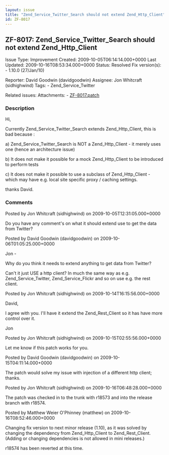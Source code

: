 ```yaml
---
layout: issue
title: "Zend_Service_Twitter_Search should not extend Zend_Http_Client"
id: ZF-8017
---
```


ZF-8017: Zend\_Service\_Twitter\_Search should not extend Zend\_Http\_Client
----------------------------------------------------------------------------

 Issue Type: Improvement Created: 2009-10-05T06:14:14.000+0000 Last Updated: 2009-10-16T08:53:34.000+0000 Status: Resolved Fix version(s): - 1.10.0 (27/Jan/10)
 
 Reporter:  David Goodwin (davidgoodwin)  Assignee:  Jon Whitcraft (sidhighwind)  Tags: - Zend\_Service\_Twitter
 
 Related issues: 
 Attachments: - [ZF-8017.patch](/issues/secure/attachment/12311/ZF-8017.patch)
 
### Description

Hi,

Currently Zend\_Service\_Twitter\_Search extends Zend\_Http\_Client, this is bad because :

a) Zend\_Service\_Twitter\_Search is NOT a Zend\_Http\_Client - it merely uses one (hence an architecture issue)

b) It does not make it possible for a mock Zend\_Http\_Client to be introduced to perform tests

c) It does not make it possible to use a subclass of Zend\_Http\_Client - which may have e.g. local site specific proxy / caching settings.

thanks David.

 

 

### Comments

Posted by Jon Whitcraft (sidhighwind) on 2009-10-05T12:31:05.000+0000

Do you have any comment's on what it should extend use to get the data from Twitter?

 

 

Posted by David Goodwin (davidgoodwin) on 2009-10-06T01:05:25.000+0000

Jon -

Why do you think it needs to extend anything to get data from Twitter?

Can't it just USE a http client? In much the same way as e.g. Zend\_Service\_Twitter, Zend\_Service\_Flickr and so on use e.g. the rest client.

 

 

Posted by Jon Whitcraft (sidhighwind) on 2009-10-14T16:15:56.000+0000

David,

I agree with you. I'll have it extend the Zend\_Rest\_Client so it has have more control over it.

Jon

 

 

Posted by Jon Whitcraft (sidhighwind) on 2009-10-15T02:55:56.000+0000

Let me know if this patch works for you.

 

 

Posted by David Goodwin (davidgoodwin) on 2009-10-15T04:11:14.000+0000

The patch would solve my issue with injection of a different http client; thanks.

 

 

Posted by Jon Whitcraft (sidhighwind) on 2009-10-16T06:48:28.000+0000

The patch was checked in to the trunk with r18573 and into the release branch with r18574.

 

 

Posted by Matthew Weier O'Phinney (matthew) on 2009-10-16T08:52:46.000+0000

Changing fix version to next minor release (1.10), as it was solved by changing the dependency from Zend\_Http\_Client to Zend\_Rest\_Client. (Adding or changing dependencies is not allowed in mini releases.)

r18574 has been reverted at this time.

 

 